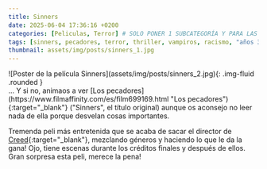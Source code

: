 ```yaml
---
title: Sinners
date: 2025-06-04 17:36:16 +0200
categories: [Peliculas, Terror] # SOLO PONER 1 SUBCATEGORÍA Y PARA LAS SERIES PONER UN CARACTER INVISIBLE, COPIALO DE ENTRE LOS PARÉNTESIS (ㅤ), AL FINAL DE LA SUBCATEGORÍA, POR EJEMPLO [Series, "Thrillerㅤ"]
tags: [sinners, pecadores, terror, thriller, vampiros, racismo, "años 30", "ryan coogler"]
thumbnail: assets/img/posts/sinners_1.jpg
---
```


<div class="row mb-4">
  <div class="col-md-5" markdown="1">
![Poster de la película Sinners](assets/img/posts/sinners_2.jpg){: .img-fluid .rounded }
  </div>
  <div class="col-md-7" markdown="1">
... Y si no, animaos a ver [Los pecadores](https://www.filmaffinity.com/es/film699169.html "Los pecadores"){:target="_blank"} ("Sinners", el título original) aunque os aconsejo no leer nada de ella porque desvelan cosas importantes.

Tremenda peli más entretenida que se acaba de sacar el director de [Creed](https://www.filmaffinity.com/es/film943315.html "Creed"){:target="_blank"}, mezclando géneros y haciendo lo que le da la gana! Ojo, tiene escenas durante los créditos finales y después de ellos. Gran sorpresa esta peli, merece la pena!
  </div>
</div>
